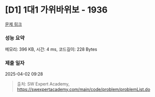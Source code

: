 # [D1] 1대1 가위바위보 - 1936 

[문제 링크](https://swexpertacademy.com/main/code/problem/problemDetail.do?contestProbId=AV5PjKXKALcDFAUq) 

### 성능 요약

메모리: 396 KB, 시간: 4 ms, 코드길이: 228 Bytes

### 제출 일자

2025-04-02 09:28



> 출처: SW Expert Academy, https://swexpertacademy.com/main/code/problem/problemList.do